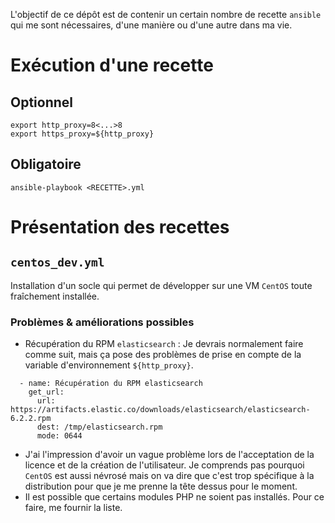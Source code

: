 L'objectif de ce dépôt est de contenir un certain nombre de recette `ansible` qui me sont nécessaires, d'une manière ou d'une autre dans ma vie.

# Exécution d'une recette
## Optionnel
```
export http_proxy=8<...>8
export https_proxy=${http_proxy}
```

## Obligatoire
```
ansible-playbook <RECETTE>.yml
```

# Présentation des recettes
## `centos_dev.yml`
Installation d'un socle qui permet de développer sur une VM `CentOS` toute fraîchement installée.
### Problèmes & améliorations possibles
  * Récupération du RPM `elasticsearch` : Je devrais normalement faire comme suit, mais ça pose des problèmes de prise en compte de la variable d'environnement `${http_proxy}`.

```
  - name: Récupération du RPM elasticsearch
    get_url:
      url: https://artifacts.elastic.co/downloads/elasticsearch/elasticsearch-6.2.2.rpm
      dest: /tmp/elasticsearch.rpm
      mode: 0644
```

  * J'ai l'impression d'avoir un vague problème lors de l'acceptation de la licence et de la création de l'utilisateur. Je comprends pas pourquoi `CentOS` est aussi névrosé mais on va dire que c'est trop spécifique à la distribution pour que je me prenne la tête dessus pour le moment.
  * Il est possible que certains modules PHP ne soient pas installés. Pour ce faire, me fournir la liste.
